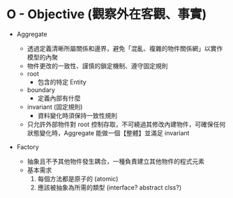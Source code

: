 # O - Objective (觀察外在客觀、事實)

* Aggregate
  * 透過定義清晰所屬關係和邊界，避免「混亂、複雜的物件關係網」以實作模型的內聚
  * 物件更改的一致性、謹慎的鎖定機制、遵守固定規則
  * root
    * 包含的特定 Entity
  * boundary 
    * 定義內部有什麼
  * invariant (固定規則)
    * 資料變化時須保持一致性規則
  * 只允許外部物件對 root 控制存取，不可繞過其修改內建物件，可確保任何狀態變化時，Aggregate 能做一個【整體】並滿足 invariant

* Factory
  * 抽象且不予其他物件發生耦合，一種負責建立其他物件的程式元素
  * 基本需求
    1. 每個方法都是原子的 (atomic)
    2. 應該被抽象為所需的類型 (interface? abstract clss?)
    